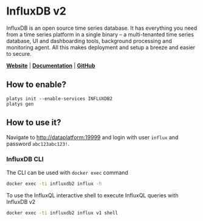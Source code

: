 # InfluxDB v2

InfluxDB is an open source time series database. It has everything you need from a time series platform in a single binary – a multi-tenanted time series database, UI and dashboarding tools, background processing and monitoring agent. All this makes deployment and setup a breeze and easier to secure. 

**[Website](https://www.influxdata.com/)** | **[Documentation](https://docs.influxdata.com/influxdb/latest/)** | **[GitHub](https://github.com/influxdata/influxdb)**

## How to enable?

```
platys init --enable-services INFLUXDB2
platys gen
```

## How to use it?

Navigate to <http://dataplatform:19999> and login with user `influx` and password `abc123abc123!`. 

### InfluxDB CLI

The CLI can be used with `docker exec` command

```bash
docker exec -ti influxdb2 influx -h
```

To use the InfluxQL interactive shell to execute InfluxQL queries with InfluxDB v2

```bash
docker exec -ti influxdb2 influx v1 shell
```